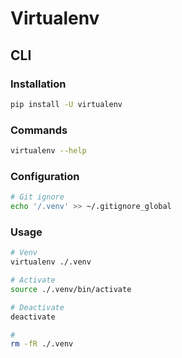 # Virtualenv

## CLI

### Installation

```sh
pip install -U virtualenv
```

### Commands

```sh
virtualenv --help
```

### Configuration

```sh
# Git ignore
echo '/.venv' >> ~/.gitignore_global
```

### Usage

```sh
# Venv
virtualenv ./.venv

# Activate
source ./.venv/bin/activate

# Deactivate
deactivate

#
rm -fR ./.venv
```

